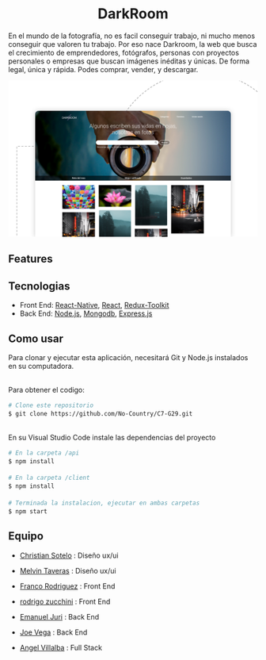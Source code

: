 <h1 align="center">DarkRoom</h1>

En el mundo de la fotografía, no es facil conseguir trabajo, ni mucho menos conseguir que valoren tu trabajo.
Por eso nace Darkroom, la web que busca el crecimiento de emprendedores, fotógrafos, personas con proyectos personales o empresas que buscan imágenes inéditas y únicas.
De forma legal, única y rápida. Podes comprar, vender, y descargar.

<img src="https://github.com/No-Country/C7-G29/blob/dev/images/banner.png">

## Features

## Tecnologias
  - Front End: [React-Native](https://reactnative.dev/), [React](https://reactjs.org/), [Redux-Toolkit](https://redux-toolkit.js.org
)
  - Back End: [Node.js](https://nodejs.org), [Mongodb](https://www.mongodb.com/), [Express.js](https://expressjs.com/) 

## Como usar

Para clonar y ejecutar esta aplicación, necesitará Git y Node.js instalados en su computadora.

<br>
Para obtener el codigo:

```bash
# Clone este repositorio
$ git clone https://github.com/No-Country/C7-G29.git
```
<br>
En su Visual Studio Code instale las dependencias del proyecto

```bash
# En la carpeta /api
$ npm install

# En la carpeta /client
$ npm install

# Terminada la instalacion, ejecutar en ambas carpetas
$ npm start
```

## Equipo
- [Christian Sotelo]() : Diseño ux/ui
- [Melvin Taveras]() : Diseño ux/ui

- [Franco Rodriguez](https://www.linkedin.com/in/juan-franco-rodriguez/) : Front End
- [rodrigo zucchini]() : Front End

- [Emanuel Juri](https://www.linkedin.com/in/emanuel-juri/) : Back End 
- [Joe Vega]() : Back End 
- [Angel Villalba](https://www.linkedin.com/in/angelvillalba/) : Full Stack




